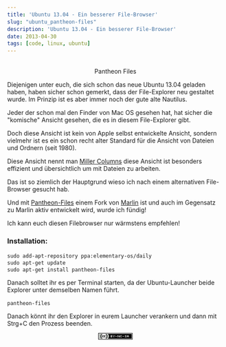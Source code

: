 ```yaml
---
title: 'Ubuntu 13.04 - Ein besserer File-Browser'
slug: "ubuntu_pantheon-files"
description: 'Ubuntu 13.04 - Ein besserer File-Browser'
date: 2013-04-30
tags: [code, linux, ubuntu]
---
```


<center>
	<figure>
		<a href="/assets/images/2013-04-30/Arbeitsfläche-1_002.png"><img src="/assets/images/2013-04-30/Arbeitsfläche-1_002.png" alt=""></a>
		<figcaption>Pantheon Files</figcaption>
	</figure>
</center>

Diejenigen unter euch, die sich schon das neue Ubuntu 13.04 geladen haben, haben sicher schon gemerkt, dass der File-Explorer neu gestaltet wurde. Im Prinzip ist es aber immer noch der gute alte Nautilus.

Jeder der schon mal den Finder von Mac OS gesehen hat, hat sicher die "komische" Ansicht gesehen, die es in diesem File-Explorer gibt.

Doch diese Ansicht ist kein von Apple selbst entwickelte Ansicht, sondern vielmehr ist es ein schon recht alter Standard für die Ansicht von Dateien und Ordnern (seit 1980).

Diese Ansicht nennt man [Miller Columns](http://en.wikipedia.org/wiki/Miller_columns) diese Ansicht ist besonders effizient und übersichtlich um mit Dateien zu arbeiten.

Das ist so ziemlich der Hauptgrund wieso ich nach einem alternativen File-Browser gesucht hab.

Und mit [Pantheon-Files](https://launchpad.net/pantheon-files) einem Fork von [Marlin](https://launchpad.net/marlin) ist und auch im Gegensatz zu Marlin aktiv entwickelt wird, wurde ich fündig!

Ich kann euch diesen Filebrowser nur wärmstens empfehlen!

### Installation: 

```
sudo add-apt-repository ppa:elementary-os/daily
sudo apt-get update
sudo apt-get install pantheon-files
```

Danach solltet ihr es per Terminal starten, da der Ubuntu-Launcher beide Explorer unter demselben Namen führt.

```
pantheon-files
```

Danach könnt ihr den Explorer in eurem Launcher verankern und dann mit Strg+C den Prozess beenden.


<center>
	<a href="http://creativecommons.org/licenses/by-nc-sa/3.0/"><img id="cc" src="/assets/images/cc/by-nc-sa.png" alt=""></a>
</center>